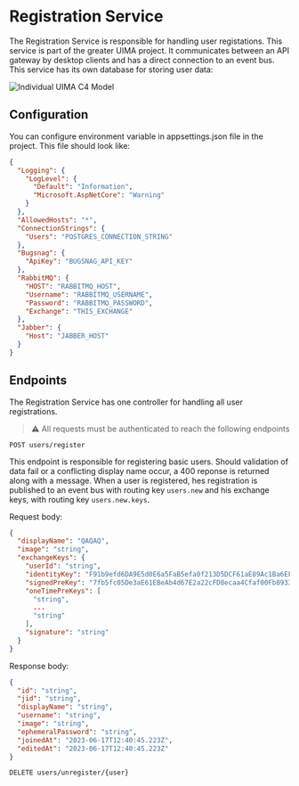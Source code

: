 # Registration Service

The Registration Service is responsible for handling user registations. This service is part of the greater UIMA project. It communicates between an API gateway by desktop clients and has a direct connection to an event bus. This service has its own database for storing user data:

![Individual  UIMA C4 Model](https://github.com/UIMA-Messaging/registration-service/assets/56337726/86ccd2b6-6d56-4a82-9193-845e11da7a87)

## Configuration
You can configure environment variable in appsettings.json file in the project. This file should look like:
```json
{
  "Logging": {
    "LogLevel": {
      "Default": "Information",
      "Microsoft.AspNetCore": "Warning"
    }
  },
  "AllowedHosts": "*",
  "ConnectionStrings": {
    "Users": "POSTGRES_CONNECTION_STRING"
  },
  "Bugsnag": {
    "ApiKey": "BUGSNAG_API_KEY"
  },
  "RabbitMQ": {
    "HOST": "RABBITMQ_HOST",
    "Username": "RABBITMQ_USERNAME",
    "Password": "RABBITMQ_PASSWORD",
    "Exchange": "THIS_EXCHANGE"
  },
  "Jabber": {
    "Host": "JABBER_HOST"
  }
}
```

## Endpoints

The Registration Service has one controller for handling all user registrations.

> ⚠ All requests must be authenticated to reach the following endpoints

`POST users/register`

This endpoint is responsible for registering basic users. Should validation of data fail or a conflicting display name occur, a 400 reponse is returned along with a message. When a user is registered, hes registration is published to an event bus with routing key `users.new` and his exchange keys, with routing key `users.new.keys`.  

Request body:
```json
{
  "displayName": "QAQAQ",
  "image": "string",
  "exchangeKeys": {
    "userId": "string",
    "identityKey": "F91b9efd6DA9E5d0E6a5FaB5efa0f213D5DCF61aE89Ac1Ba6EFCBaB696A3D36",
    "signedPreKey": "7fb5fc05De3aE61EBeAb4d67E2a22cFD8ecaa4Cfaf00Fb89339F8eDCe9fF4A54DaaFc8aFfA91BA3fAe",
    "oneTimePreKeys": [
      "string",
      ...
      "string"
    ],
    "signature": "string"
  }
}
```

Response body:
```json
{
  "id": "string",
  "jid": "string",
  "displayName": "string",
  "username": "string",
  "image": "string",
  "ephemeralPassword": "string",
  "joinedAt": "2023-06-17T12:40:45.223Z",
  "editedAt": "2023-06-17T12:40:45.223Z"
}
```

`DELETE users/unregister/{user}`



